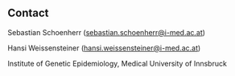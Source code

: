 
## Contact

Sebastian Schoenherr (sebastian.schoenherr@i-med.ac.at)

Hansi Weissensteiner (hansi.weissensteiner@i-med.ac.at)

Institute of Genetic Epidemiology, Medical University of Innsbruck